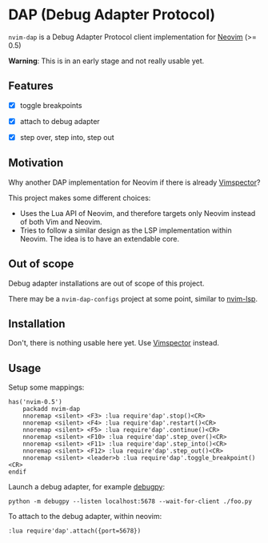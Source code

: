 # DAP (Debug Adapter Protocol)

`nvim-dap` is a Debug Adapter Protocol client implementation for [Neovim][1] (>= 0.5)

**Warning**: This is in an early stage and not really usable yet.


## Features

- [x] toggle breakpoints
- [x] attach to debug adapter
- [x] step over, step into, step out


## Motivation

Why another DAP implementation for Neovim if there is already [Vimspector][2]?

This project makes some different choices:

- Uses the Lua API of Neovim, and therefore targets only Neovim instead of both Vim and Neovim.
- Tries to follow a similar design as the LSP implementation within Neovim. The idea is to have an extendable core.


## Out of scope

Debug adapter installations are out of scope of this project.

There may be a `nvim-dap-configs` project at some point, similar to [nvim-lsp][3].

## Installation

Don't, there is nothing usable here yet. Use [Vimspector][2] instead.


## Usage

Setup some mappings:

```
has('nvim-0.5')
    packadd nvim-dap
    nnoremap <silent> <F3> :lua require'dap'.stop()<CR>
    nnoremap <silent> <F4> :lua require'dap'.restart()<CR>
    nnoremap <silent> <F5> :lua require'dap'.continue()<CR>
    nnoremap <silent> <F10> :lua require'dap'.step_over()<CR>
    nnoremap <silent> <F11> :lua require'dap'.step_into()<CR>
    nnoremap <silent> <F12> :lua require'dap'.step_out()<CR>
    nnoremap <silent> <leader>b :lua require'dap'.toggle_breakpoint()<CR>
endif
```

Launch a debug adapter, for example [debugpy][4]:

```
python -m debugpy --listen localhost:5678 --wait-for-client ./foo.py
```


To attach to the debug adapter, within neovim:


```
:lua require'dap'.attach({port=5678})
```


[1]: https://neovim.io/
[2]: https://github.com/puremourning/vimspector
[3]: https://github.com/neovim/nvim-lsp
[4]: https://github.com/microsoft/debugpy
